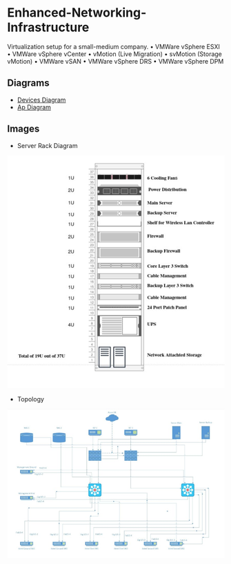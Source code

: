 # Enhanced-Networking-Infrastructure


Virtualization setup for a small-medium company.
• VMWare vSphere ESXI
• VMWare vSphere vCenter
• vMotion (Live Migration) 
• svMotion (Storage vMotion)
• VMWare vSAN
• VMWare vSphere DRS
• VMWare vSphere DPM


## Diagrams
 
 - [Devices Diagram](./Diagrams/DevicesDiagram.pdf)
 - [Ap Diagram](./Diagrams/ApDiagram.pdf)

## Images

- Server Rack Diagram 
 
 ![Screenshot](./Images/rack.jpg)
 
 - Topology
 
 ![Screenshot](./Images/topology.jpg)
